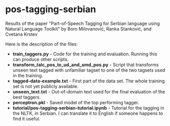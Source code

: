 # pos-tagging-serbian
Results of the paper "Part-of-Speech Tagging for Serbian language using Natural Language Toolkit" by Boro Milovanović, Ranka Stanković, and Cvetana Krstev

Here is the description of the files:

- **train_taggers.py** - Code for the training and evaluation. Running this can produce other scripts.
- **transform_talc_pos_to_ud_and_smd_pos.py** - Script that transforms unseen text tagged with unfamiliar tagset to one of the two tagsets used in the training.
- **tagged-data-example.txt** - First part of the data set. The whole training set is not yet publicly available.
- **unseen_text.txt** - Out-of-domain text used for the final evaluation of the best taggers.
- **perceptron.pkl** - Saved model of the top performing tagger.
- **tutorial/pos-tagging-serbian-tutorial.ipynb** - Tutorial for the tagging in the NLTK, in Serbian. I can translate it to English if someone happens to find it useful.